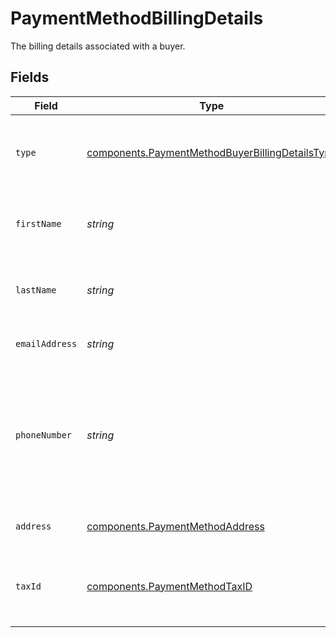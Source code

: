 # PaymentMethodBillingDetails

The billing details associated with a buyer.


## Fields

| Field                                                                                                                                            | Type                                                                                                                                             | Required                                                                                                                                         | Description                                                                                                                                      | Example                                                                                                                                          |
| ------------------------------------------------------------------------------------------------------------------------------------------------ | ------------------------------------------------------------------------------------------------------------------------------------------------ | ------------------------------------------------------------------------------------------------------------------------------------------------ | ------------------------------------------------------------------------------------------------------------------------------------------------ | ------------------------------------------------------------------------------------------------------------------------------------------------ |
| `type`                                                                                                                                           | [components.PaymentMethodBuyerBillingDetailsType](../../models/components/paymentmethodbuyerbillingdetailstype.md)                               | :heavy_minus_sign:                                                                                                                               | The type of this resource. Is always `billing-details`.                                                                                          | billing-details                                                                                                                                  |
| `firstName`                                                                                                                                      | *string*                                                                                                                                         | :heavy_minus_sign:                                                                                                                               | The first name(s) or given name of the buyer.                                                                                                    | John                                                                                                                                             |
| `lastName`                                                                                                                                       | *string*                                                                                                                                         | :heavy_minus_sign:                                                                                                                               | The last name, or family name, of the buyer.                                                                                                     | Lunn                                                                                                                                             |
| `emailAddress`                                                                                                                                   | *string*                                                                                                                                         | :heavy_minus_sign:                                                                                                                               | The email address of the buyer.                                                                                                                  | john@example.com                                                                                                                                 |
| `phoneNumber`                                                                                                                                    | *string*                                                                                                                                         | :heavy_minus_sign:                                                                                                                               | The phone number of the buyer. This number is formatted according to the<br/>[E164 number standard](https://www.twilio.com/docs/glossary/what-e164). | +1234567890                                                                                                                                      |
| `address`                                                                                                                                        | [components.PaymentMethodAddress](../../models/components/paymentmethodaddress.md)                                                               | :heavy_minus_sign:                                                                                                                               | The billing address of the buyer.                                                                                                                |                                                                                                                                                  |
| `taxId`                                                                                                                                          | [components.PaymentMethodTaxID](../../models/components/paymentmethodtaxid.md)                                                                   | :heavy_minus_sign:                                                                                                                               | The tax information associated with the billing details.                                                                                         |                                                                                                                                                  |